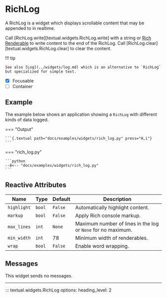 # RichLog

A RichLog is a widget which displays scrollable content that may be appended to in realtime.

Call [RichLog.write][textual.widgets.RichLog.write] with a string or [Rich Renderable](https://rich.readthedocs.io/en/latest/protocol.html) to write content to the end of the RichLog. Call [RichLog.clear][textual.widgets.RichLog.clear] to clear the content.

!!! tip

    See also [Log](../widgets/log.md) which is an alternative to `RichLog` but specialized for simple text.

- [X] Focusable
- [ ] Container

## Example

The example below shows an application showing a `RichLog` with different kinds of data logged.

=== "Output"

    ```{.textual path="docs/examples/widgets/rich_log.py" press="H,i"}
    ```

=== "rich_log.py"

    ```python
    --8<-- "docs/examples/widgets/rich_log.py"
    ```



## Reactive Attributes

| Name        | Type   | Default | Description                                                  |
| ----------- | ------ | ------- | ------------------------------------------------------------ |
| `highlight` | `bool` | `False` | Automatically highlight content.                             |
| `markup`    | `bool` | `False` | Apply Rich console markup.                                   |
| `max_lines` | `int`  | `None`  | Maximum number of lines in the log or `None` for no maximum. |
| `min_width` | `int`  | 78      | Minimum width of renderables.                                |
| `wrap`      | `bool` | `False` | Enable word wrapping.                                        |

## Messages

This widget sends no messages.


---


::: textual.widgets.RichLog
    options:
      heading_level: 2
